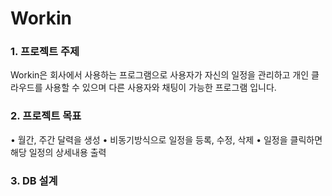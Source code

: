 # Workin

<h3>1. 프로젝트 주제</h3>
Workin은 회사에서 사용하는 프로그램으로 사용자가 자신의 일정을 관리하고 개인 클라우드를 사용할 수 있으며 다른 사용자와 채팅이 가능한 프로그램 입니다.

<h3>2. 프로젝트 목표</h3>
• 월간, 주간 달력을 생성
• 비동기방식으로 일정을 등록, 수정, 삭제
• 일정을 클릭하면 해당 일정의 상세내용 출력

<h3>3. DB 설계</h3>

